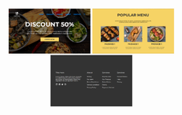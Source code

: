 <p align="center">
  <img src="./src/assets/forSite/first.png" width="33%">
  <img src="./src/assets/forSite/second.png" width="33%">
  <img src="./src/assets/forSite/third.png" width="33%">
</p>